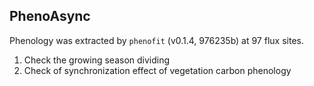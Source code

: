 
<!-- README.md is generated from README.Rmd. Please edit that file -->

## PhenoAsync

Phenology was extracted by `phenofit` (v0.1.4, 976235b) at 97 flux sites.

1.  Check the growing season dividing
2.  Check of synchronization effect of vegetation carbon phenology

